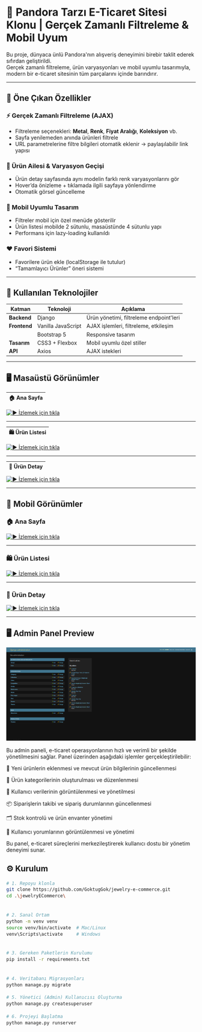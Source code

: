 # 💍 Pandora Tarzı E-Ticaret Sitesi Klonu | Gerçek Zamanlı Filtreleme & Mobil Uyum

Bu proje, dünyaca ünlü Pandora'nın alışveriş deneyimini birebir taklit ederek sıfırdan geliştirildi.  
Gerçek zamanlı filtreleme, ürün varyasyonları ve mobil uyumlu tasarımıyla, modern bir e-ticaret sitesinin tüm parçalarını içinde barındırır.

---

## 🌟 Öne Çıkan Özellikler

### ⚡️ Gerçek Zamanlı Filtreleme (AJAX)
- Filtreleme seçenekleri: **Metal**, **Renk**, **Fiyat Aralığı**, **Koleksiyon** vb.
- Sayfa yenilemeden anında ürünleri filtrele
- URL parametrelerine filtre bilgileri otomatik eklenir → paylaşılabilir link yapısı

### 💎 Ürün Ailesi & Varyasyon Geçişi
- Ürün detay sayfasında aynı modelin farklı renk varyasyonlarını gör
- Hover’da önizleme + tıklamada ilgili sayfaya yönlendirme
- Otomatik görsel güncelleme

### 📱 Mobil Uyumlu Tasarım
- Filtreler mobil için özel menüde gösterilir
- Ürün listesi mobilde 2 sütunlu, masaüstünde 4 sütunlu yapı
- Performans için lazy-loading kullanıldı

### ❤️ Favori Sistemi
- Favorilere ürün ekle (localStorage ile tutulur)
- “Tamamlayıcı Ürünler” öneri sistemi

---

## 🔧 Kullanılan Teknolojiler

| Katman       | Teknoloji         | Açıklama                                 |
|--------------|-------------------|------------------------------------------|
| **Backend**  | Django             | Ürün yönetimi, filtreleme endpoint'leri |
| **Frontend** | Vanilla JavaScript | AJAX işlemleri, filtreleme, etkileşim   |
|              | Bootstrap 5        | Responsive tasarım                      |
| **Tasarım**  | CSS3 + Flexbox     | Mobil uyumlu özel stiller               |
| **API**      | Axios              | AJAX istekleri                          |

---
## 🖥️ Masaüstü Görünümler

|🏠 Ana Sayfa |
|-------------|
[![▶️ İzlemek için tıkla](screenshots/mainC.gif)](https://youtu.be/4rmXltN4lzM)

---

|🛍️ Ürün Listesi |
|-------------|
[![▶️ İzlemek için tıkla](screenshots/menuC.gif)](https://youtu.be/CaPrFtV_Wsk)

---

|📄 Ürün Detay |
|-------------|
[![▶️ İzlemek için tıkla](screenshots/productC.gif)](https://youtu.be/DF_GKciMD50)

---

## 📱 Mobil Görünümler

### 🏠 Ana Sayfa  
[![▶️ İzlemek için tıkla](screenshots/mainM.gif)](https://youtu.be/67BQphoCt7k)

---

### 🛍️ Ürün Listesi  
[![▶️ İzlemek için tıkla](screenshots/menuM.gif)](https://youtu.be/jwreRi7uapE)

---

### 📄 Ürün Detay  
[![▶️ İzlemek için tıkla](screenshots/productM.gif)](https://youtu.be/5GOwtd5PvBY)

---

## 🖥️ Admin Panel Preview

![Screenshot](screenshots/admin-panel.png)

Bu admin paneli, e-ticaret operasyonlarının hızlı ve verimli bir şekilde yönetilmesini sağlar. Panel üzerinden aşağıdaki işlemler gerçekleştirilebilir:

🛒 Yeni ürünlerin eklenmesi ve mevcut ürün bilgilerinin güncellenmesi

📁 Ürün kategorilerinin oluşturulması ve düzenlenmesi

👤 Kullanıcı verilerinin görüntülenmesi ve yönetilmesi

📦 Siparişlerin takibi ve sipariş durumlarının güncellenmesi

🗂️ Stok kontrolü ve ürün envanter yönetimi

💬 Kullanıcı yorumlarının görüntülenmesi ve yönetimi

Bu panel, e-ticaret süreçlerini merkezileştirerek kullanıcı dostu bir yönetim deneyimi sunar.


## ⚙️ Kurulum

```bash
# 1. Repoyu klonla 
git clone https://github.com/GoktugGok/jewelry-e-commerce.git
cd .\jewelryECommerce\


# 2. Sanal Ortam 
python -m venv venv
source venv/bin/activate  # Mac/Linux
venv\Scripts\activate     # Windows


# 3. Gereken Paketlerin Kurulumu
pip install -r requirements.txt


# 4. Veritabanı Migrasyonları
python manage.py migrate

# 5. Yönetici (Admin) Kullanıcısı Oluşturma
python manage.py createsuperuser

# 6. Projeyi Başlatma
python manage.py runserver

